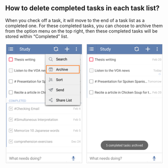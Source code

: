 ## How to delete completed tasks in each task list?
When you check off a task, it will move to the end of a task list as a completed one. For these completed tasks, you can choose to archive them from the option menu on the top right, then these completed tasks will be stored within “Completed” list.

![](../images/image2.2.4X.png)

